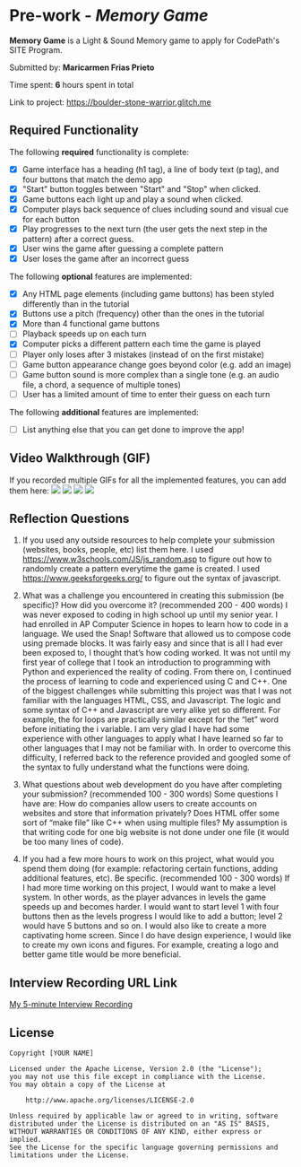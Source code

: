 # Pre-work - *Memory Game*

**Memory Game** is a Light & Sound Memory game to apply for CodePath's SITE Program. 

Submitted by: **Maricarmen Frias Prieto**

Time spent: **6** hours spent in total

Link to project: https://boulder-stone-warrior.glitch.me

## Required Functionality

The following **required** functionality is complete:

* [x] Game interface has a heading (h1 tag), a line of body text (p tag), and four buttons that match the demo app
* [x] "Start" button toggles between "Start" and "Stop" when clicked. 
* [x] Game buttons each light up and play a sound when clicked. 
* [x] Computer plays back sequence of clues including sound and visual cue for each button
* [x] Play progresses to the next turn (the user gets the next step in the pattern) after a correct guess. 
* [x] User wins the game after guessing a complete pattern
* [x] User loses the game after an incorrect guess

The following **optional** features are implemented:

* [x] Any HTML page elements (including game buttons) has been styled differently than in the tutorial
* [x] Buttons use a pitch (frequency) other than the ones in the tutorial
* [x] More than 4 functional game buttons
* [ ] Playback speeds up on each turn
* [x] Computer picks a different pattern each time the game is played
* [ ] Player only loses after 3 mistakes (instead of on the first mistake)
* [ ] Game button appearance change goes beyond color (e.g. add an image)
* [ ] Game button sound is more complex than a single tone (e.g. an audio file, a chord, a sequence of multiple tones)
* [ ] User has a limited amount of time to enter their guess on each turn

The following **additional** features are implemented:

- [ ] List anything else that you can get done to improve the app!

## Video Walkthrough (GIF)

If you recorded multiple GIFs for all the implemented features, you can add them here:
![](gif1-link-here)
![](gif2-link-here)
![](gif3-link-here)
![](gif4-link-here)

## Reflection Questions
1. If you used any outside resources to help complete your submission (websites, books, people, etc) list them here. 
I used https://www.w3schools.com/JS/js_random.asp to figure out how to randomly create a pattern everytime the game is created.
I used https://www.geeksforgeeks.org/ to figure out the syntax of javascript.

2. What was a challenge you encountered in creating this submission (be specific)? How did you overcome it? (recommended 200 - 400 words) 
I was never exposed to coding in high school up until my senior year. I had enrolled in AP Computer Science in hopes to learn how to code in a language. We used the Snap! Software that allowed us to compose code using premade blocks. It was fairly easy and since that is all I had ever been exposed to, I thought that’s how coding worked. It was not until my first year of college that I took an introduction to programming with Python and experienced the reality of coding. From there on, I continued the process of learning to code and experienced using C and C++. One of the biggest challenges while submitting this project was that I was not familiar with the languages HTML, CSS, and Javascript. The logic and some syntax of C++ and Javascript are very alike yet so different. For example, the for loops are practically similar except for the “let” word before initiating the i variable. I am very glad I have had some experience with other languages to apply what I have learned so far to other languages that I may not be familiar with. In order to overcome this difficulty, I referred back to the reference provided and googled some of the syntax to fully understand what the functions were doing. 

3. What questions about web development do you have after completing your submission? (recommended 100 - 300 words) 
Some questions I have are: How do companies allow users to create accounts on websites and store that information privately? Does HTML offer some sort of “make file” like C++ when using multiple files? My assumption is that writing code for one big website is not done under one file (it would be too many lines of code).

4. If you had a few more hours to work on this project, what would you spend them doing (for example: refactoring certain functions, adding additional features, etc). Be specific. (recommended 100 - 300 words) 
If I had more time working on this project, I would want to make a level system. In other words, as the player advances in levels the game speeds up and becomes harder. I would want to start level 1 with four buttons then as the levels progress I would like to add a button; level 2 would have 5 buttons and so on. I would also like to create a more captivating home screen. Since I do have design experience, I would like to create my own icons and figures. For example, creating a logo and better game title would be more beneficial.



## Interview Recording URL Link

[My 5-minute Interview Recording](your-link-here)


## License

    Copyright [YOUR NAME]

    Licensed under the Apache License, Version 2.0 (the "License");
    you may not use this file except in compliance with the License.
    You may obtain a copy of the License at

        http://www.apache.org/licenses/LICENSE-2.0

    Unless required by applicable law or agreed to in writing, software
    distributed under the License is distributed on an "AS IS" BASIS,
    WITHOUT WARRANTIES OR CONDITIONS OF ANY KIND, either express or implied.
    See the License for the specific language governing permissions and
    limitations under the License.